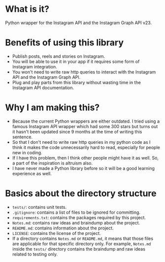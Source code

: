 # What is it?
Python wrapper for the Instagram API and the Instagram Graph API v23.

# Benefits of using this library
- Publish posts, reels and stories on Instagram.
- You will be able to use it in your app if it requires some form of Instagram integration.
- You won't need to write raw http queries to interact with the Instagram API and the Instagram Graph API.
- Plug and play parts from this library without wasting time in the Instagram API documentation.

# Why I am making this?
- Because the current Python wrappers are either outdated. I tried using a famous Instagram API wrapper which had some 300 stars but turns out it hasn't been updated since 9 months at the time of writing this sentence.
- So that I don't need to write raw http queries in my python code as I think it makes the code unnecessarily hard to read, especially for people new in coding.
- If I have this problem, then I think other people might have it as well. So, a part of the inspiration is altruism also.
- I have never made a Python library before so it will be a good learning experience as well.

# Basics about the directory structure
- `tests/`: contains unit tests.
- `.gitignore`: contains a list of files to be ignored for committing.
- `requirements.txt`: contains the packages required by this project.
- `Notes.md`: contains raw ideas and braindump about the project.
- `README.md`: contains information about the project.
- `LICENSE`: contains the license of the project.
- If a directory contains `Notes.md` or `README.md`, it means that those files are applicable for that specific directory only. For example, `Notes.md` inside the `tests/` directory contains the braindump and raw ideas related to testing only.